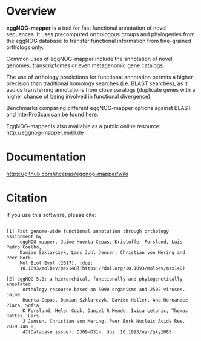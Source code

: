 # Overview
**eggNOG-mapper** is a tool for fast functional annotation of novel sequences. It uses precomputed orthologous groups and phylogenies from the eggNOG database to transfer functional information from fine-grained orthologs only.

Common uses of eggNOG-mapper include the annotation of novel genomes, transcriptomes or even metagenomic gene catalogs.

The use of orthology predictions for functional annotation permits a higher precision than traditional homology searches (i.e. BLAST searches), as it avoids transferring annotations from close paralogs (duplicate genes with a higher chance of being involved in functional divergence).

Benchmarks comparing different eggNOG-mapper options against BLAST and InterProScan [can be found here](https://github.com/jhcepas/emapper-benchmark/blob/master/benchmark_analysis.ipynb).

EggNOG-mapper is also available as a public online resource: http://eggnog-mapper.embl.de

# Documentation
https://github.com/jhcepas/eggnog-mapper/wiki

# Citation

If you use this software, please cite:
```

[1] Fast genome-wide functional annotation through orthology assignment by
     eggNOG-mapper. Jaime Huerta-Cepas, Kristoffer Forslund, Luis Pedro Coelho,
     Damian Szklarczyk, Lars Juhl Jensen, Christian von Mering and Peer Bork.
     Mol Biol Evol (2017). [doi:
     10.1093/molbev/msx148](https://doi.org/10.1093/molbev/msx148)

[2] eggNOG 5.0: a hierarchical, functionally and phylogenetically annotated
      orthology resource based on 5090 organisms and 2502 viruses. Jaime
      Huerta-Cepas, Damian Szklarczyk, Davide Heller, Ana Hernández-Plaza, Sofia
      K Forslund, Helen Cook, Daniel R Mende, Ivica Letunic, Thomas Rattei, Lars
      J Jensen, Christian von Mering, Peer Bork Nucleic Acids Res. 2019 Jan 8;
      47(Database issue): D309–D314. doi: 10.1093/nar/gky1085 
```

